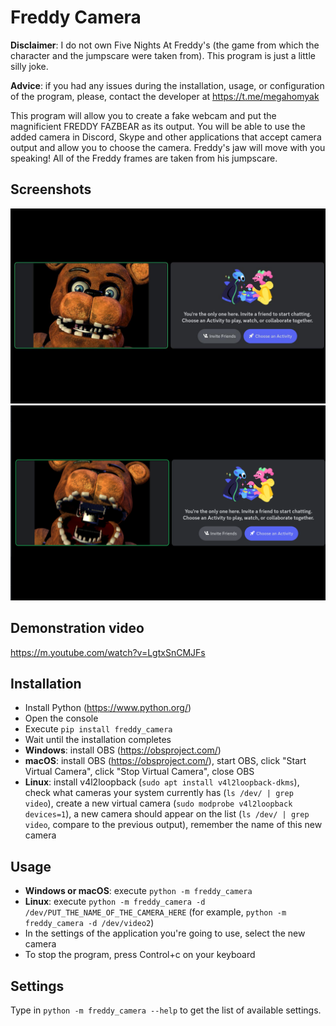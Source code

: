 # Freddy Camera

**Disclaimer**: I do not own Five Nights At Freddy's (the game from which the character and the jumpscare were taken from). This program is just a little silly joke.

**Advice**: if you had any issues during the installation, usage, or configuration of the program, please, contact the developer at https://t.me/megahomyak

This program will allow you to create a fake webcam and put the magnificient FREDDY FAZBEAR as its output. You will be able to use the added camera in Discord, Skype and other applications that accept camera output and allow you to choose the camera. Freddy's jaw will move with you speaking! All of the Freddy frames are taken from his jumpscare.

## Screenshots

![Me being FREDDY FAZBEAR in a Discord call, jaw closed](screenshots/closed_jaw.png "Me being FREDDY FAZBEAR in a Discord call, jaw closed")
![Me being FREDDY FAZBEAR in a Discord call, jaw open](screenshots/open_jaw.png "Me being FREDDY FAZBEAR in a Discord call, jaw open")

## Demonstration video

https://m.youtube.com/watch?v=LgtxSnCMJFs

## Installation

* Install Python (https://www.python.org/)
* Open the console
* Execute `pip install freddy_camera`
* Wait until the installation completes
* **Windows**: install OBS (https://obsproject.com/)
* **macOS**: install OBS (https://obsproject.com/), start OBS, click "Start Virtual Camera", click "Stop Virtual Camera", close OBS
* **Linux**: install v4l2loopback (`sudo apt install v4l2loopback-dkms`), check what cameras your system currently has (`ls /dev/ | grep video`), create a new virtual camera (`sudo modprobe v4l2loopback devices=1`), a new camera should appear on the list (`ls /dev/ | grep video`, compare to the previous output), remember the name of this new camera

## Usage

* **Windows or macOS**: execute `python -m freddy_camera`
* **Linux**: execute `python -m freddy_camera -d /dev/PUT_THE_NAME_OF_THE_CAMERA_HERE` (for example, `python -m freddy_camera -d /dev/video2`)
* In the settings of the application you're going to use, select the new camera
* To stop the program, press Control+c on your keyboard

## Settings

Type in `python -m freddy_camera --help` to get the list of available settings.
